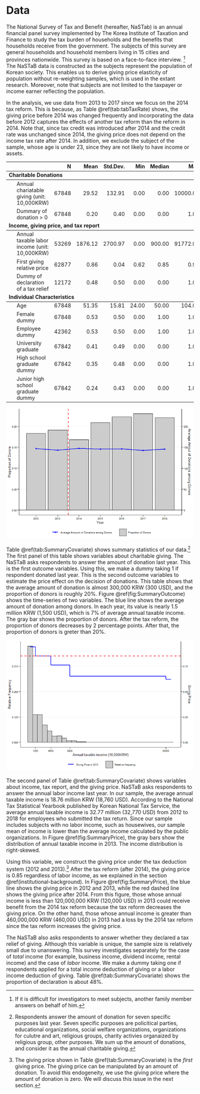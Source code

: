







# Data





The National Survey of Tax and Benefit (hereafter, NaSTab) is
an annual financial panel survey
implemented by The Korea Institute of Taxation and Finance
to study the tax burden of households and the benefits
that households receive from the government.
The subjects of this survey are general households and
household members living in 15 cities and provinces nationwide.
This survey is based on a face-to-face interview. [^interview]
The NaSTaB data is constructed
as the subjects represent the population of Korean society.
This enables us to derive giving price elasticity of population
without re-weighting samples, which is used in the extant research.
Moreover, note that subjects are not limited to the taxpayer or
income earner reflecting the population.

In the analysis,
we use data from 2013 to 2017 since we focus on the 2014 tax reform.
This is because, as Table \@ref(tab:tabTaxRate) shows,
the giving price before 2014 was changed frequently
and incorporating the data before 2012
captures the effects of another tax reform than the reform in 2014.
Note that, since tax credit was introduced after 2014 and
the credit rate was unchanged since 2014,
the giving price does not depend on the income tax rate after 2014.
In addition, we exclude the subject of the sample, whose age is under 23,
since they are not likely to have income or assets.

[^interview]: If it is difficult for investigators to meet subjects, another family member answers on behalf of him.


<table class="table table" style="width: auto !important; margin-left: auto; margin-right: auto; margin-left: auto; margin-right: auto;">
 <thead>
  <tr>
   <th style="text-align:left;">   </th>
   <th style="text-align:right;"> N </th>
   <th style="text-align:right;"> Mean </th>
   <th style="text-align:right;"> Std.Dev. </th>
   <th style="text-align:right;"> Min </th>
   <th style="text-align:right;"> Median </th>
   <th style="text-align:right;"> Max </th>
  </tr>
 </thead>
<tbody>
  <tr grouplength="2"><td colspan="7" style="border-bottom: 1px solid;"><strong>Charitable Donations</strong></td></tr>
<tr>
   <td style="text-align:left;padding-left: 2em;" indentlevel="1"> Annual chariatable giving (unit: 10,000KRW) </td>
   <td style="text-align:right;"> 67848 </td>
   <td style="text-align:right;"> 29.52 </td>
   <td style="text-align:right;"> 132.91 </td>
   <td style="text-align:right;"> 0.00 </td>
   <td style="text-align:right;"> 0.00 </td>
   <td style="text-align:right;"> 10000.00 </td>
  </tr>
  <tr>
   <td style="text-align:left;padding-left: 2em;" indentlevel="1"> Dummary of donation &gt; 0 </td>
   <td style="text-align:right;"> 67848 </td>
   <td style="text-align:right;"> 0.20 </td>
   <td style="text-align:right;"> 0.40 </td>
   <td style="text-align:right;"> 0.00 </td>
   <td style="text-align:right;"> 0.00 </td>
   <td style="text-align:right;"> 1.00 </td>
  </tr>
  <tr grouplength="3"><td colspan="7" style="border-bottom: 1px solid;"><strong>Income, giving price, and tax report</strong></td></tr>
<tr>
   <td style="text-align:left;padding-left: 2em;" indentlevel="1"> Annual taxable labor income (unit: 10,000KRW) </td>
   <td style="text-align:right;"> 53269 </td>
   <td style="text-align:right;"> 1876.12 </td>
   <td style="text-align:right;"> 2700.97 </td>
   <td style="text-align:right;"> 0.00 </td>
   <td style="text-align:right;"> 900.00 </td>
   <td style="text-align:right;"> 91772.00 </td>
  </tr>
  <tr>
   <td style="text-align:left;padding-left: 2em;" indentlevel="1"> First giving relative price </td>
   <td style="text-align:right;"> 62877 </td>
   <td style="text-align:right;"> 0.86 </td>
   <td style="text-align:right;"> 0.04 </td>
   <td style="text-align:right;"> 0.62 </td>
   <td style="text-align:right;"> 0.85 </td>
   <td style="text-align:right;"> 0.94 </td>
  </tr>
  <tr>
   <td style="text-align:left;padding-left: 2em;" indentlevel="1"> Dummy of declaration of a tax relief </td>
   <td style="text-align:right;"> 12172 </td>
   <td style="text-align:right;"> 0.48 </td>
   <td style="text-align:right;"> 0.50 </td>
   <td style="text-align:right;"> 0.00 </td>
   <td style="text-align:right;"> 0.00 </td>
   <td style="text-align:right;"> 1.00 </td>
  </tr>
  <tr grouplength="6"><td colspan="7" style="border-bottom: 1px solid;"><strong>Individual Characteristics</strong></td></tr>
<tr>
   <td style="text-align:left;padding-left: 2em;" indentlevel="1"> Age </td>
   <td style="text-align:right;"> 67848 </td>
   <td style="text-align:right;"> 51.35 </td>
   <td style="text-align:right;"> 15.81 </td>
   <td style="text-align:right;"> 24.00 </td>
   <td style="text-align:right;"> 50.00 </td>
   <td style="text-align:right;"> 104.00 </td>
  </tr>
  <tr>
   <td style="text-align:left;padding-left: 2em;" indentlevel="1"> Female dummy </td>
   <td style="text-align:right;"> 67848 </td>
   <td style="text-align:right;"> 0.53 </td>
   <td style="text-align:right;"> 0.50 </td>
   <td style="text-align:right;"> 0.00 </td>
   <td style="text-align:right;"> 1.00 </td>
   <td style="text-align:right;"> 1.00 </td>
  </tr>
  <tr>
   <td style="text-align:left;padding-left: 2em;" indentlevel="1"> Employee dummy </td>
   <td style="text-align:right;"> 42362 </td>
   <td style="text-align:right;"> 0.53 </td>
   <td style="text-align:right;"> 0.50 </td>
   <td style="text-align:right;"> 0.00 </td>
   <td style="text-align:right;"> 1.00 </td>
   <td style="text-align:right;"> 1.00 </td>
  </tr>
  <tr>
   <td style="text-align:left;padding-left: 2em;" indentlevel="1"> University graduate </td>
   <td style="text-align:right;"> 67842 </td>
   <td style="text-align:right;"> 0.41 </td>
   <td style="text-align:right;"> 0.49 </td>
   <td style="text-align:right;"> 0.00 </td>
   <td style="text-align:right;"> 0.00 </td>
   <td style="text-align:right;"> 1.00 </td>
  </tr>
  <tr>
   <td style="text-align:left;padding-left: 2em;" indentlevel="1"> High school graduate dummy </td>
   <td style="text-align:right;"> 67842 </td>
   <td style="text-align:right;"> 0.35 </td>
   <td style="text-align:right;"> 0.48 </td>
   <td style="text-align:right;"> 0.00 </td>
   <td style="text-align:right;"> 0.00 </td>
   <td style="text-align:right;"> 1.00 </td>
  </tr>
  <tr>
   <td style="text-align:left;padding-left: 2em;" indentlevel="1"> Junior high school graduate dummy </td>
   <td style="text-align:right;"> 67842 </td>
   <td style="text-align:right;"> 0.24 </td>
   <td style="text-align:right;"> 0.43 </td>
   <td style="text-align:right;"> 0.00 </td>
   <td style="text-align:right;"> 0.00 </td>
   <td style="text-align:right;"> 1.00 </td>
  </tr>
</tbody>
</table>



![plot of chunk SummaryOutcome](figure/SummaryOutcome-1.png)


Table \@ref(tab:SummaryCovariate)
shows summary statistics of our data.[^Question]
The first panel of this table shows variables about charitable giving.
The NaSTaB asks respondents to answer the amount of donation last year.
This is the first outcome variables.
Using this, we make a dummy taking 1 if respondent donated last year.
This is the second outcome variables to
estimate the price effect on the decision of donations.
This table shows that
the average amount of donation is almost 300,000 KRW (300 USD),
and the proportion of donors is roughly 20\%.
Figure \@ref(fig:SummaryOutcome) shows the time-series of two variables.
The blue line shows the average amount of donation among donors.
In each year, its value is nearly 1.5 million KRW (1,500 USD),
which is 7\% of average annual taxable income.
The gray bar shows the proportion of donors.
After the tax reform, the proportion of donors decreases
by 2 percentage points.
After that, the proportion of donors is greter than 20\%.

[^Question]: Respondents answer the amount of donation for seven specific purposes last year. Seven specific purposes are policitical parties, educational organizations, social welfare organizations, organizations for culutre and art, religious groups, charity activies organaized by religious group, other purposes. We sum up the amount of donations, and consider it as the annual charitable giving.


![plot of chunk SummaryPrice](figure/SummaryPrice-1.png)


The second panel of Table \@ref(tab:SummaryCovariate)
shows variables about income, tax report, and the giving price.
NaSTaB asks respondents to answer the annual labor income last year.
In our sample,
the average annual taxable income is 18.76 million KRW (18,760 USD).
According to the National Tax Statistical Yearbook
published by Korean National Tax Service,
the average annual taxable income is
32.77 million (32,770 USD) from 2012 to 2018
for employees who submitted the tax return.
Since our sample includes subjects with no labor income, such as housewives,
our sample mean of income is lower than
the average income calculated by the public organizations.
In Figure \@ref(fig:SummaryPrice),
the gray bars show the distribution of annual taxable income in 2013.
The income distribution is right-skewed.

Using this variable,
we construct the giving price
under the tax deduction system (2012 and 2013).[^fprice]
After the tax reform (after 2014),
the giving price is 0.85 regardless of labor income,
as we explained in the section \@ref(institutional-background).
In Figure \@ref(fig:SummaryPrice),
the blue line shows the giving price in 2012 and 2013,
while the red dashed line shows the giving price after 2014.
From this figure, 
those whose annual income is less than 120,000,000 KRW
(120,000 USD) in 2013 could receive benefit from the 2014 tax reform
because the tax reform decreases the giving price.
On the other hand,
those whose annual income is greater than
460,000,000 KRW (460,000 USD) in 2013 had a loss by the 2014 tax reform
since the tax reform increases the giving price.

[^fprice]: The giving price shown in Table \@ref(tab:SummaryCovariate) is the *first* giving price. The giving price can be manipulated by an amount of donation. To avoid this endogeneity, we use the giving price where the amount of donation is zero. We will discuss this issue in the next section.

The NaSTaB also asks respondents
to answer whether they declared a tax relief of giving.
Although this variable is unique,
the sample size is relatively small due to unanswering.
This survey investigates separately for the case of *total* income
(for example, business income, dividend income, rental income)
and the case of *labor* income.
We make a dummy taking one
if respondents applied for a total income deduction of giving
or a labor income deduction of giving.
Table \@ref(tab:SummaryCovariate) shows the proportion of declaration is about 48\%.

